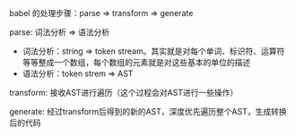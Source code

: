 babel 的处理步骤：parse => transform => generate

parse: 词法分析 => 语法分析
+ 词法分析：string => token stream。其实就是对每个单词、标识符、运算符等等整成一个数组，每个数组的元素就是对这些基本的单位的描述
+ 语法分析：token strem => AST

transform: 接收AST进行遍历（这个过程会对AST进行一些操作）

generate: 经过transform后得到的新的AST，深度优先遍历整个AST，生成转换后的代码